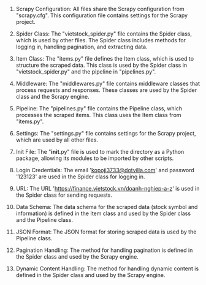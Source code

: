 1. Scrapy Configuration: All files share the Scrapy configuration from "scrapy.cfg". This configuration file contains settings for the Scrapy project.

2. Spider Class: The "vietstock_spider.py" file contains the Spider class, which is used by other files. The Spider class includes methods for logging in, handling pagination, and extracting data.

3. Item Class: The "items.py" file defines the Item class, which is used to structure the scraped data. This class is used by the Spider class in "vietstock_spider.py" and the pipeline in "pipelines.py".

4. Middleware: The "middlewares.py" file contains middleware classes that process requests and responses. These classes are used by the Spider class and the Scrapy engine.

5. Pipeline: The "pipelines.py" file contains the Pipeline class, which processes the scraped items. This class uses the Item class from "items.py".

6. Settings: The "settings.py" file contains settings for the Scrapy project, which are used by all other files.

7. Init File: The "__init__.py" file is used to mark the directory as a Python package, allowing its modules to be imported by other scripts.

8. Login Credentials: The email 'kopoji3733@dotvilla.com' and password '123123' are used in the Spider class for logging in.

9. URL: The URL 'https://finance.vietstock.vn/doanh-nghiep-a-z' is used in the Spider class for sending requests.

10. Data Schema: The data schema for the scraped data (stock symbol and information) is defined in the Item class and used by the Spider class and the Pipeline class.

11. JSON Format: The JSON format for storing scraped data is used by the Pipeline class.

12. Pagination Handling: The method for handling pagination is defined in the Spider class and used by the Scrapy engine.

13. Dynamic Content Handling: The method for handling dynamic content is defined in the Spider class and used by the Scrapy engine.